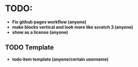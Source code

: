 # TODO:
* <b>Fix github pages workflow (anyone)</b>
* <b>make blocks vertical and look more like scratch 3 (anyone)</b>
* <b>show as a license (anyone)</b>
## TODO Template
* <b>todo item template (anyone/certain username)</b>
